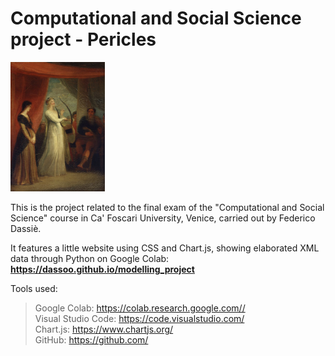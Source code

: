 # Computational and Social Science project - Pericles

<img src="https://github.com/Dassoo/csscience_project/blob/main/images/Marina_singing_before_Pericles_(Stothard,_1825).jpg?raw=true" width="30%"></img> 

This is the project related to the final exam of the "Computational and Social Science" course in Ca' Foscari University, Venice, carried out by Federico Dassiè.

It features a little website using CSS and Chart.js, showing elaborated XML data through Python on Google Colab: **https://dassoo.github.io/modelling_project**

Tools used: 
  > Google Colab: https://colab.research.google.com// <br />
  > Visual Studio Code: https://code.visualstudio.com/ <br />
  > Chart.js: https://www.chartjs.org/ <br />
  > GitHub: https://github.com/ <br />
